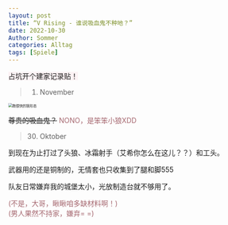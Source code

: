 ```yaml
---
layout: post
title: “V Rising - 谁说吸血鬼不种地？”
date: 2022-10-30
Author: Sommer
categories: Alltag
tags: [Spiele]
--- 
```



<font style="background:#fcf2f4">占坑开个建家记录贴！</font>

> 01. November

<img src="https://s2.loli.net/2022/11/01/3yORSXYJwehTW56.jpg" alt="跑很快的狼形态" style="zoom:50%;" />

~~尊贵的吸血鬼？~~
<font style="color:#a66870">NONO，是笨笨小狼XDD</font>


> 30. Oktober

到现在为止打过了头狼、冰霜射手（艾希你怎么在这儿？？）和工头。

武器用的还是铜制的，无情套也只收集到了腿和脚555

队友日常嫌弃我的城堡太小，光放制造台就不够用了。 

<font style="color:#a66870">(不是，大哥，瞅瞅咱多缺材料啊！)</font><br>
<font style="color:#a66870">(男人果然不持家，嫌弃= =)</font><br>
